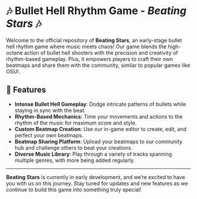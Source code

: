 # 🎶 Bullet Hell Rhythm Game - *Beating Stars* 🎶

Welcome to the official repository of **Beating Stars**, an early-stage bullet hell rhythm game where music meets chaos! Our game blends the high-octane action of bullet hell shooters with the precision and creativity of rhythm-based gameplay. Plus, it empowers players to craft their own beatmaps and share them with the community, similar to popular games like OSU!.

## 🚀 Features

- **Intense Bullet Hell Gameplay**: Dodge intricate patterns of bullets while staying in sync with the beat.
- **Rhythm-Based Mechanics**: Time your movements and actions to the rhythm of the music for maximum score and style.
- **Custom Beatmap Creation**: Use our in-game editor to create, edit, and perfect your own beatmaps.
- **Beatmap Sharing Platform**: Upload your beatmaps to our community hub and challenge others to beat your creations.
- **Diverse Music Library**: Play through a variety of tracks spanning multiple genres, with more being added regularly.

---

**Beating Stars** is currently in early development, and we’re excited to have you with us on this journey. Stay tuned for updates and new features as we continue to build this game into something truly special!
